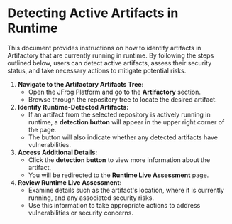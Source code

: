 # Detecting Active Artifacts in Runtime

This document provides instructions on how to identify artifacts in Artifactory that are currently running in runtime. By following the steps outlined below, users can detect active artifacts, assess their security status, and take necessary actions to mitigate potential risks.

1. **Navigate to the Artifactory Artifacts Tree:**
   * Open the JFrog Platform and go to the **Artifactory** section.
   * Browse through the repository tree to locate the desired artifact.
2. **Identify Runtime-Detected Artifacts:**
   * If an artifact from the selected repository is actively running in runtime, a **detection button** will appear in the upper right corner of the page.
   * The button will also indicate whether any detected artifacts have vulnerabilities.
3. **Access Additional Details:**
   * Click the **detection button** to view more information about the artifact.
   * You will be redirected to the **Runtime Live Assessment** page.
4. **Review Runtime Live Assessment:**
   * Examine details such as the artifact's location, where it is currently running, and any associated security risks.
   * Use this information to take appropriate actions to address vulnerabilities or security concerns.
